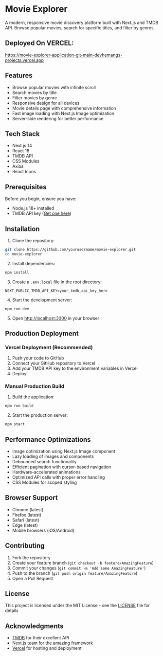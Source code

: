 # Movie Explorer

A modern, responsive movie discovery platform built with Next.js and TMDB API. Browse popular movies, search for specific titles, and filter by genres.

## Deployed On VERCEL:
https://movie-explorer-application-git-main-devhemangs-projects.vercel.app


## Features

- Browse popular movies with infinite scroll
- Search movies by title
- Filter movies by genre
- Responsive design for all devices
- Movie details page with comprehensive information
- Fast image loading with Next.js Image optimization
- Server-side rendering for better performance

## Tech Stack

- Next.js 14
- React 18
- TMDB API
- CSS Modules
- Axios
- React Icons

## Prerequisites

Before you begin, ensure you have:
- Node.js 18+ installed
- TMDB API key ([Get one here](https://www.themoviedb.org/settings/api))

## Installation

1. Clone the repository:
```bash
git clone https://github.com/yourusername/movie-explorer.git
cd movie-explorer
```

2. Install dependencies:
```bash
npm install
```

3. Create a `.env.local` file in the root directory:
```env
NEXT_PUBLIC_TMDB_API_KEY=your_tmdb_api_key_here
```

4. Start the development server:
```bash
npm run dev
```

5. Open [http://localhost:3000](http://localhost:3000) in your browser

## Production Deployment

### Vercel Deployment (Recommended)

1. Push your code to GitHub
2. Connect your GitHub repository to Vercel
3. Add your TMDB API key to the environment variables in Vercel
4. Deploy!

### Manual Production Build

1. Build the application:
```bash
npm run build
```

2. Start the production server:
```bash
npm start
```

## Performance Optimizations

- Image optimization using Next.js Image component
- Lazy loading of images and components
- Debounced search functionality
- Efficient pagination with cursor-based navigation
- Hardware-accelerated animations
- Optimized API calls with proper error handling
- CSS Modules for scoped styling

## Browser Support

- Chrome (latest)
- Firefox (latest)
- Safari (latest)
- Edge (latest)
- Mobile browsers (iOS/Android)

## Contributing

1. Fork the repository
2. Create your feature branch (`git checkout -b feature/AmazingFeature`)
3. Commit your changes (`git commit -m 'Add some AmazingFeature'`)
4. Push to the branch (`git push origin feature/AmazingFeature`)
5. Open a Pull Request

## License

This project is licensed under the MIT License - see the [LICENSE](LICENSE) file for details

## Acknowledgments

- [TMDB](https://www.themoviedb.org/) for their excellent API
- [Next.js](https://nextjs.org/) team for the amazing framework
- [Vercel](https://vercel.com/) for hosting and deployment
